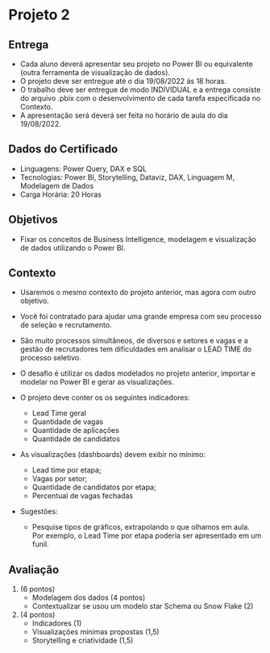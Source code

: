 # Projeto 2

## Entrega
  - Cada aluno deverá apresentar seu projeto no Power BI ou equivalente (outra ferramenta de visualização de dados).
  - O projeto deve ser entregue até o dia 19/08/2022 ás 18 horas.
  - O trabalho deve ser entregue de modo INDIVIDUAL e a entrega consiste do arquivo .pbix com o desenvolvimento de cada tarefa especificada no Contexto.
  - A apresentação será deverá ser feita no horário de aula do dia 19/08/2022.

## Dados do Certificado
  - Linguagens: Power Query, DAX e SQL
  - Tecnologias: Power BI, Storytelling, Dataviz, DAX, Linguagem M, Modelagem de Dados
  - Carga Horária: 20 Horas
  
## Objetivos
  - Fixar os conceitos de Business Intelligence, modelagem e visualização de dados utilizando o Power BI.

## Contexto
  - Usaremos o mesmo contexto do projeto anterior, mas agora com outro objetivo.
  - Você foi contratado para ajudar uma grande empresa com seu processo de seleção e recrutamento.
  - São muito processos simultâneos, de diversos e setores e vagas e a gestão de recrutadores tem dificuldades em analisar o LEAD TIME do processo seletivo.
  - O desafio é utilizar os dados modelados no projeto anterior, importar e modelar no Power BI e gerar as visualizações.
  - O projeto deve conter os os seguintes indicadores:
      - Lead Time geral
      - Quantidade de vagas
      - Quantidade de aplicações
      - Quantidade de candidatos
      
  - As visualizações (dashboards) devem exibir no mínimo:
      - Lead time por etapa;
      - Vagas por setor;
      - Quantidade de candidatos por etapa;
      - Percentual de vagas fechadas
     
  - Sugestões:
      - Pesquise tipos de gráficos, extrapolando o que olhamos em aula. Por exemplo, o Lead Time por etapa poderia ser apresentado em um funil.

## Avaliação
  1. (6 pontos)
      - Modelagem dos dados (4 pontos)
      - Contextualizar se usou um modelo star Schema ou Snow Flake (2)
  2. (4 pontos)
      - Indicadores (1)
      - Visualizações mínimas propostas (1,5)
      - Storytelling e criatividade (1,5)
